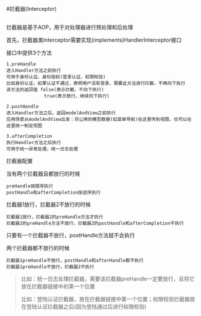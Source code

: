 #拦截器(Interceptor)
##

拦截器是基于AOP，用于对处理器进行预处理和后处理

首先，拦截器类Interceptor需要实现(implements)HandlerInterceptor接口

接口中提供3个方法

	1.preHandle
	进入Handler方法之前执行
	可用于身份认证、身份授权(登录认证、权限校验)
	比如身份认证，如果认证不通过，表明用户没有登录，需要此方法进行拦截，不再向下执行
	该方法的返回值 false(表示拦截，不向下执行)
				  true(表示放行，继续向下执行)

	2.postHandle
	进入Handler方法之后，返回modelAndView之前执行
	应用场景从modelAndView出发：将公用的模型数据(如菜单导航)在这里传到视图，也可以在这里统一制定视图

	3.afterCompletion
	执行Handler方法之后执行
	可用于统一异常处理，统一日志处理

拦截器配置
	

当有两个拦截器且都放行的时候

	preHandle按顺序执行
	postHandle和afterCompletion按逆序执行

拦截器1放行，拦截器2不放行的时候
	
	拦截器1放行，拦截器2的preHandle方法才执行
	拦截器2的preHandle方法不放行，拦截器2的postHandle和afterCompletion不执行

只要有一个拦截器不放行，postHandle方法就不会执行

两个拦截器都不放行的时候

	拦截器1preHandle不放行，postHandle和afterHandle都不执行
	拦截器1preHandle不放行，拦截器2不执行

>比如：统一日志处理拦截器，需要该拦截器preHandle一定要放行，且将它放在拦截器链接中的第一个位置
>
>比如：登陆认证拦截器，放在拦截器链接中第一个位置；权限校验拦截器放在登陆认证拦截器之后(因为登陆通过后进行权限校验)